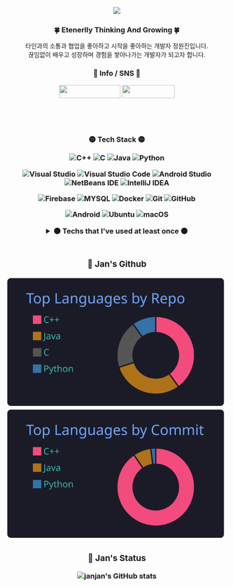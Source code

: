 <p align="center"><img img width="35%" src="https://user-images.githubusercontent.com/66328790/196500426-61b20b93-b053-4a5b-b81c-ecb8f0fa767e.PNG">


  
### <p align="center"> 🍀 Etenerlly Thinking And Growing 🍀

<p align="center"> 타인과의 소통과 협업을 좋아하고 시작을 좋아하는 개발자 정원진입니다. </br> 끊임없이 배우고 성장하며 경험을 쌓아나가는 개발자가 되고자 합니다.

<h3 align='center'> 🍁 Info / SNS 🍁 </p>
  
<a href="https://janjan-.notion.site/e8805c30950b4ab28e3cdb8cd78f25b3" target="_blank"><img src="https://img.shields.io/badge/ JanJan's Notion-5468FF?style=flat-square&logo=Notion&logoColor=white" width = 140px height = 30px/></a>
  <a href="https://www.instagram.com/eoenthen" target="_blank"><img src="https://img.shields.io/badge/Instagram-E4405F?style=flat-square&logo=Instagram&logoColor=white" width = 120px height = 30px/></a>

<br>
<br>

<h3 align='center'> 🟡 Tech Stack 🟡 </p>

<!--Languages -->
![C++](https://img.shields.io/badge/C++-00599C?style=flat-square&logo=C%2B%2B&logoColor=white)
![C](https://img.shields.io/badge/C-A8B9CC?style=flat-square&logo=C&logoColor=white)
![Java](https://img.shields.io/badge/Java-2C98F6?style=flat-square&logo=Java&logoColor=white)
![Python](https://img.shields.io/badge/Python-3776AB?style=flat-square&logo=Python&logoColor=white)

<!--IDEs / Tools -->
![Visual Studio](https://img.shields.io/badge/Visual%20Studio-5C2D91.svg?style=flat-square&logo=visual-studio&logoColor=white)
![Visual Studio Code](https://img.shields.io/badge/Visual_Studio_Code-007ACC?style=flat-square&logo=Visual-Studio-Code&logoColor=white)
![Android Studio](https://img.shields.io/badge/Android%20Studio-3DDC84.svg?style=flat-square&logo=android-studio&logoColor=white)
![NetBeans IDE](https://img.shields.io/badge/Apache%20NetBeans%20IDE-1B6AC6.svg?style=flat-square&logo=apache-netbeans-ide&logoColor=white)
![IntelliJ IDEA](https://img.shields.io/badge/IntelliJ_IDEA-E34F26?style=flat-square&logo=IntelliJ-IDEA&logoColor=white)

![Firebase](https://img.shields.io/badge/Firebase-FFCA28?style=flat-square&logo=Firebase&logoColor=black)
![MYSQL](https://img.shields.io/badge/MySQL-4479A1?style=flat-square&logo=MySQL&logoColor=white)
![Docker](https://img.shields.io/badge/Docker-2496ED?style=flat-square&logo=Docker&logoColor=white)
![Git](https://img.shields.io/badge/Git-F05032?style=flat-square&logo=Git&logoColor=white)
![GitHub](https://img.shields.io/badge/GitHub-181717?style=flat-square&logo=GitHub&logoColor=white)

![Android](https://img.shields.io/badge/Android-3DDC84?style=flat-square&logo=Android&logoColor=white)
![Ubuntu](https://img.shields.io/badge/Ubuntu-E95420?style=flat-square&logo=ubuntu&logoColor=white)
![macOS](https://img.shields.io/badge/mac%20os-000000?style=flat-square&logo=macos&logoColor=F0F0F0)

<details>
<summary>⚫ Techs that I've used at least once ⚫</summary>

  <img src="https://img.shields.io/badge/JavaScript-F7DF1E?style=flat-square&logo=JavaScript&logoColor=black"/>
  <img src="https://img.shields.io/badge/HTML-E34F26?style=flat-square&logo=HTML5&logoColor=white"/>
  <img src="https://img.shields.io/badge/CSS-1572B6?style=flat-square&logo=CSS3&logoColor=white"/>
  
  ![Qt](https://img.shields.io/badge/QT-%23217346.svg?style=flat-square&logo=Qt&logoColor=white)
  ![ROS](https://img.shields.io/badge/ROS-%230A0FF9.svg?style=flat-square&logo=ros&logoColor=white)
  
  ![Jupyter Notebook](https://img.shields.io/badge/jupyter-%23FA0F00.svg?style=flat-square&logo=jupyter&logoColor=white)
  ![TensorFlow](https://img.shields.io/badge/TensorFlow-%23FF6F00.svg?style=flat-square&logo=TensorFlow&logoColor=white)
  
  ![Apache](https://img.shields.io/badge/Apache-D22128?style=flat-square&logo=Apache&logoColor=white)

 </details>
 <br>

 <div align="center">
  
### <p align="center"> 🔵 Jan's Github

![](https://raw.githubusercontent.com/janjan97/janjan97/main/profile-summary-card-output/tokyonight/1-repos-per-language.svg)
![](https://raw.githubusercontent.com/janjan97/janjan97/main/profile-summary-card-output/tokyonight/2-most-commit-language.svg)

### <p align="center"> 🔴 Jan's Status
  
![janjan's GitHub stats](https://github-readme-stats.vercel.app/api?username=janjan97&show_icons=true&theme=radical)

</div>
<br>
  <!--
**janjan97/janjan97** is a ✨ _special_ ✨ repository because its `README.md` (this file) appears on your GitHub profile.

Here are some ideas to get you started:

- 🔭 I’m currently working on ...
- 🌱 I’m currently learning ...
- 👯 I’m looking to collaborate on ...
- 🤔 I’m looking for help with ...
- 💬 Ask me about ...
- 📫 How to reach me: ...
- 😄 Pronouns: ...
- ⚡ Fun fact: ...
-->
